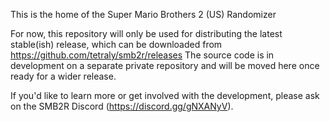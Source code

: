 This is the home of the Super Mario Brothers 2 (US) Randomizer

For now, this repository will only be used for distributing the latest stable(ish) release, which can be downloaded from https://github.com/tetraly/smb2r/releases
The source code is in development on a separate private repository and will be moved here once ready for a wider release.

If you'd like to learn more or get involved with the development, please ask on the SMB2R Discord (https://discord.gg/gNXANyV).
